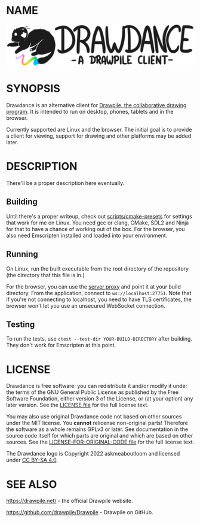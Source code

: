 # NAME

![Drawdance - A Drawpile Client](logo.png)

# SYNOPSIS

Drawdance is an alternative client for [Drawpile, the collaborative drawing program](https://github.com/drawpile/Drawpile). It is intended to run on desktop, phones, tablets and in the browser.

Currently supported are Linux and the browser. The initial goal is to provide a client for viewing, support for drawing and other platforms may be added later.

# DESCRIPTION

There'll be a proper description here eventually.

## Building

Until there's a proper writeup, check out [scripts/cmake-presets](scripts/cmake-presets) for settings that work for me on Linux. You need gcc or clang, CMake, SDL2 and Ninja for that to have a chance of working out of the box. For the browser, you also need Emscripten installed and loaded into your environment.

## Running

On Linux, run the built executable from the root directory of the repository (the directory that this file is in.)

For the browser, you can use the [server proxy](server) and point it at your build directory. From the application, connect to `ws://localhost:27751`. Note that if you're not connecting to localhost, you need to have TLS certificates, the browser won't let you use an unsecured WebSocket connection.

## Testing

To run the tests, use `ctest --test-dir YOUR-BUILD-DIRECTORY` after building. They don't work for Emscripten at this point.

# LICENSE

Drawdance is free software: you can redistribute it and/or modify it under the terms of the GNU General Public License as published by the Free Software Foundation, either version 3 of the License, or (at your option) any later version. See the [LICENSE file](LICENSE) for the full license text.

You may also use original Drawdance code not based on other sources under the MIT license. You **cannot** relicense non-original parts! Therefore the software as a whole remains GPLv3 or later. See documentation in the source code itself for which parts are original and which are based on other sources. See the [LICENSE-FOR-ORIGINAL-CODE file](LICENSE-FOR-ORIGINAL-CODE) for the full license text.

The Drawdance logo is Copyright 2022 askmeaboutloom and licensed under [CC BY-SA 4.0](https://creativecommons.org/licenses/by-sa/4.0/).

# SEE ALSO

<https://drawpile.net/> - the official Drawpile website.

<https://github.com/drawpile/Drawpile> - Drawpile on GitHub.
